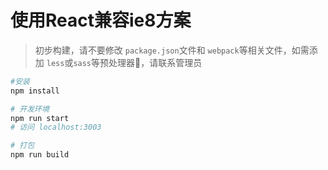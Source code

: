 # 使用React兼容ie8方案

> 初步构建，请不要修改 `package.json`文件和 `webpack`等相关文件，如需添加 `less`或`sass`等预处理器，请联系管理员


```bash
#安装
npm install

# 开发环境
npm run start
# 访问 localhost:3003

# 打包
npm run build

```